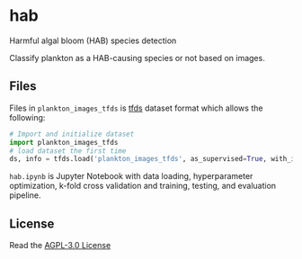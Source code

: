# hab
 
Harmful algal bloom (HAB) species detection

Classify plankton as a HAB-causing species or not based on images.

## Files
Files in `plankton_images_tfds` is [tfds](https://www.tensorflow.org/datasets/api_docs/python/tfds) dataset format which allows the following:

```python
# Import and initialize dataset
import plankton_images_tfds
# load dataset the first time
ds, info = tfds.load('plankton_images_tfds', as_supervised=True, with_info=True)
```

`hab.ipynb` is Jupyter Notebook with data loading, hyperparameter optimization, k-fold cross validation and training, testing, and evaluation pipeline.

## License

Read the [AGPL-3.0 License](https://github.com/BlazerYoo/hab/blob/main/LICENSE)